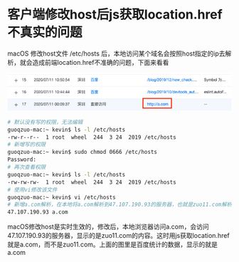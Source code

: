 # 客户端修改host后js获取location.href不真实的问题
macOS 修改host文件 /etc/hosts 后，本地访问某个域名会按照host指定的ip去解析，就会造成前端location.href不准确的问题，下面来看看

![a_com_tongji.png](../../../images/blog/web/a_com_tongji.png)

```bash
# 默认没有写的权限，无法编辑
guoqzuo-mac:~ kevin$ ls -l /etc/hosts 
-rw-r--r--  1 root  wheel  244  3 24  2019 /etc/hosts
# 新增写的权限
guoqzuo-mac:~ kevin$ sudo chmod 0666 /etc/hosts
Password:
# 再次查看权限
guoqzuo-mac:~ kevin$ ls -l /etc/hosts 
-rw-rw-rw-  1 root  wheel  244  3 24  2019 /etc/hosts
# 使用vi修改该文件
guoqzuo-mac:~ kevin$ vi /etc/hosts
# 新增a.com解析，在本地将a.com解析到47.107.190.93的服务器，也就是zuo11.com解析到的服务器
47.107.190.93 a.com
```
macOS修改host是实时生效的，修改后，本地浏览器访问a.com，会访问47.107.190.93的服务器，显示的是zuo11.com的内容。这时用js获取location.href就是a.com，而不是zuo11.com。上面的图里是百度统计的数据，显示的就是a.com

